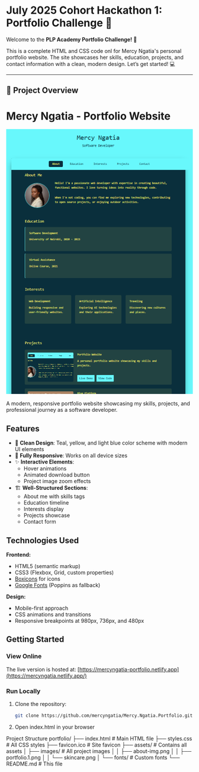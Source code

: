 # July 2025 Cohort Hackathon 1: Portfolio Challenge 🚀  

Welcome to the **PLP Academy Portfolio Challenge!** 🎉  

This is a complete HTML and CSS code onl for Mercy Ngatia's personal portfolio website. The site showcases her skills, education, projects, and contact information with a clean, modern design. Let’s get started! 💻  

-------

## 🌟 Project Overview  
# Mercy Ngatia - Portfolio Website

![Portfolio Screenshot](./portfolio.2.png) <!-- Add actual screenshot file -->

A modern, responsive portfolio website showcasing my skills, projects, and professional journey as a software developer.

## Features

- 🎨 **Clean Design**: Teal, yellow, and light blue color scheme with modern UI elements
- 📱 **Fully Responsive**: Works on all device sizes
- ✨ **Interactive Elements**: 
  - Hover animations
  - Animated download button
  - Project image zoom effects
- 🏗️ **Well-Structured Sections**:
  - About me with skills tags
  - Education timeline
  - Interests display
  - Projects showcase
  - Contact form

## Technologies Used

**Frontend:**
- HTML5 (semantic markup)
- CSS3 (Flexbox, Grid, custom properties)
- [Boxicons](https://boxicons.com/) for icons
- [Google Fonts](https://fonts.google.com/) (Poppins as fallback)

**Design:**
- Mobile-first approach
- CSS animations and transitions
- Responsive breakpoints at 980px, 736px, and 480px

## Getting Started

### View Online
The live version is hosted at: [https://mercyngatia-portfolio.netlify.app](https://mercyngatia.netlify.app/) <!-- Replace with actual URL -->

### Run Locally
1. Clone the repository:
   ```bash
   git clone https://github.com/mercyngatia/Mercy.Ngatia.Portfolio.git

2. Open index.html in your browser

Project Structure
portfolio/
├── index.html          # Main HTML file
├── styles.css          # All CSS styles
├── favicon.ico         # Site favicon
├── assets/             # Contains all assets
│   ├── images/         # All project images
│   │   ├── about-img.png
│   │   ├── portfolio.1.png
│   │   └── skincare.png
│   └── fonts/          # Custom fonts
└── README.md           # This file
